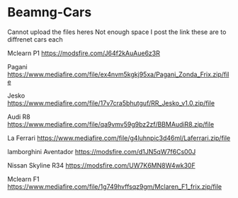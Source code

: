 # Beamng-Cars
Cannot upload the files heres Not enough space 
I post the link these are to diffrenet cars each

Mclearn P1 https://modsfire.com/J64f2kAuAue6z3R

Pagani https://www.mediafire.com/file/ex4nvm5kgkj95xa/Pagani_Zonda_Frix.zip/file

Jesko https://www.mediafire.com/file/17v7cra5bhutguf/RR_Jesko_v1.0.zip/file

Audi R8 https://www.mediafire.com/file/qa9vmv59g9bz2zf/BBMAudiR8.zip/file

La Ferrari https://www.mediafire.com/file/g4luhnpic3d46ml/Laferrari.zip/file

lamborghini Aventador https://modsfire.com/d1JN5qW7f6Cs00J

Nissan Skyline R34 https://modsfire.com/UW7K6MN8W4wk30F

Mclearn F1 https://www.mediafire.com/file/1g749hvffsqz9gm/Mclaren_F1_frix.zip/file
